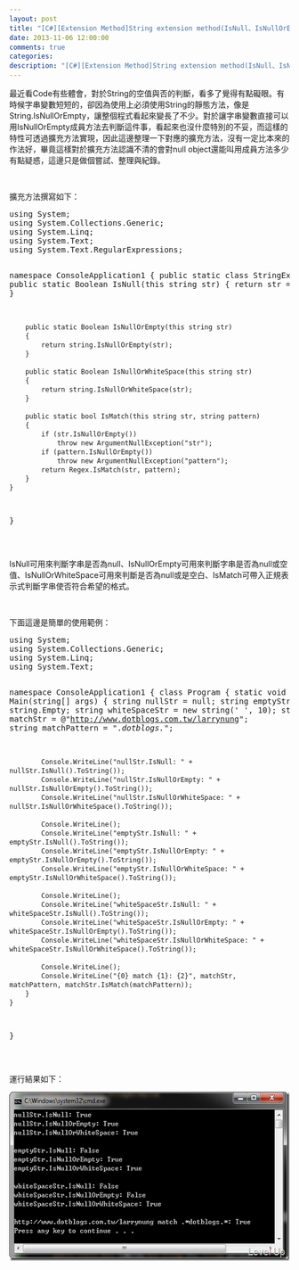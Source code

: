 ```yaml
---
layout: post
title: "[C#][Extension Method]String extension method(IsNull、IsNullOrEmpty、IsNullOrWhiteSpace、IsMatch)"
date: 2013-11-06 12:00:00
comments: true
categories: 
description: "[C#][Extension Method]String extension method(IsNull、IsNullOrEmpty、IsNullOrWhiteSpace、IsMatch)"
---
```

<p>最近看Code有些體會，對於String的空值與否的判斷，看多了覺得有點礙眼。有時候字串變數短短的，卻因為使用上必須使用String的靜態方法，像是String.IsNullOrEmpty，讓整個程式看起來變長了不少。對於讓字串變數直接可以用IsNullOrEmpty成員方法去判斷這件事，看起來也沒什麼特別的不妥，而這樣的特性可透過擴充方法實現，因此這邊整理一下對應的擴充方法，沒有一定比本來的作法好，畢竟這樣對於擴充方法認識不清的會對null object還能叫用成員方法多少有點疑惑，這邊只是做個嘗試、整理與紀錄。</p>  <p> </p>  <p>擴充方法撰寫如下：</p>  <div style="padding-bottom: 0px; margin: 0px; padding-left: 0px; padding-right: 0px; display: inline; float: none; padding-top: 0px" id="scid:812469c5-0cb0-4c63-8c15-c81123a09de7:1ee5e3d0-82e0-4125-bf3c-b4fa214f21b4" class="wlWriterSmartContent"><pre name="code" class="c#">using System;
using System.Collections.Generic;
using System.Linq;
using System.Text;
using System.Text.RegularExpressions;

namespace ConsoleApplication1
{
    public static class StringExtension
    {
        public static Boolean IsNull(this string str)
        {
            return str == null;
        }

        public static Boolean IsNullOrEmpty(this string str)
        {
            return string.IsNullOrEmpty(str);
        }

        public static Boolean IsNullOrWhiteSpace(this string str)
        {
            return string.IsNullOrWhiteSpace(str);
        }

        public static bool IsMatch(this string str, string pattern)
        {
            if (str.IsNullOrEmpty())
                throw new ArgumentNullException("str");
            if (pattern.IsNullOrEmpty())
                throw new ArgumentNullException("pattern");
            return Regex.IsMatch(str, pattern);
        }
    }
}
</pre></div>

<p> </p>

<p>IsNull可用來判斷字串是否為null、IsNullOrEmpty可用來判斷字串是否為null或空值、IsNullOrWhiteSpace可用來判斷是否為null或是空白、IsMatch可帶入正規表示式判斷字串使否符合希望的格式。</p>

<p> </p>

<p>下面這邊是簡單的使用範例：</p>

<div style="padding-bottom: 0px; margin: 0px; padding-left: 0px; padding-right: 0px; display: inline; float: none; padding-top: 0px" id="scid:812469c5-0cb0-4c63-8c15-c81123a09de7:1c459d69-d0c2-4834-a1f2-91810306047f" class="wlWriterSmartContent"><pre name="code" class="c#">using System;
using System.Collections.Generic;
using System.Linq;
using System.Text;

namespace ConsoleApplication1
{
    class Program
    {
        static void Main(string[] args)
        {
            string nullStr = null;
            string emptyStr = string.Empty;
            string whiteSpaceStr = new string(' ', 10);
            string matchStr = @"http://www.dotblogs.com.tw/larrynung";
            string matchPattern = ".*dotblogs.*";

            Console.WriteLine("nullStr.IsNull: " + nullStr.IsNull().ToString());
            Console.WriteLine("nullStr.IsNullOrEmpty: " + nullStr.IsNullOrEmpty().ToString());
            Console.WriteLine("nullStr.IsNullOrWhiteSpace: " + nullStr.IsNullOrWhiteSpace().ToString());

            Console.WriteLine();
            Console.WriteLine("emptyStr.IsNull: " + emptyStr.IsNull().ToString());
            Console.WriteLine("emptyStr.IsNullOrEmpty: " + emptyStr.IsNullOrEmpty().ToString());
            Console.WriteLine("emptyStr.IsNullOrWhiteSpace: " + emptyStr.IsNullOrWhiteSpace().ToString());

            Console.WriteLine();
            Console.WriteLine("whiteSpaceStr.IsNull: " + whiteSpaceStr.IsNull().ToString());
            Console.WriteLine("whiteSpaceStr.IsNullOrEmpty: " + whiteSpaceStr.IsNullOrEmpty().ToString());
            Console.WriteLine("whiteSpaceStr.IsNullOrWhiteSpace: " + whiteSpaceStr.IsNullOrWhiteSpace().ToString());

            Console.WriteLine();
            Console.WriteLine("{0} match {1}: {2}", matchStr, matchPattern, matchStr.IsMatch(matchPattern));
        }
    }
}</pre></div>

<p> </p>

<p>運行結果如下：</p>

<p><img style="border-bottom: 0px; border-left: 0px; border-top: 0px; border-right: 0px" border="0" alt="image" src="\images\posts\f0858316-43df-4866-9352-0ef014638275\image_thumb.png" width="577" height="303" /></p>